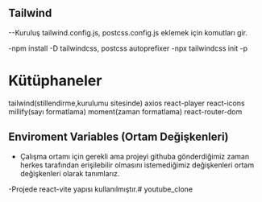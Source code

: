 ## Tailwind

--Kuruluş
tailwind.config.js, postcss.config.js eklemek için komutları gir.

-npm install -D tailwindcss, postcss autoprefixer
-npx tailwindcss init -p

# Kütüphaneler
tailwind(stillendirme,kurulumu sitesinde)
axios
react-player
react-icons
millify(sayı formatlama)
moment(zaman formatlama)
react-router-dom

## Enviroment Variables (Ortam Değişkenleri)

- Çalışma ortamı için gerekli ama projeyi githuba gönderdiğimiz zaman herkes tarafından erişilebilir olmasını istemediğimiz değişkenleri ortam değişkenleri olarak tanımlarız.

-Projede react-vite yapısı kullanılmıştır.# youtube_clone
